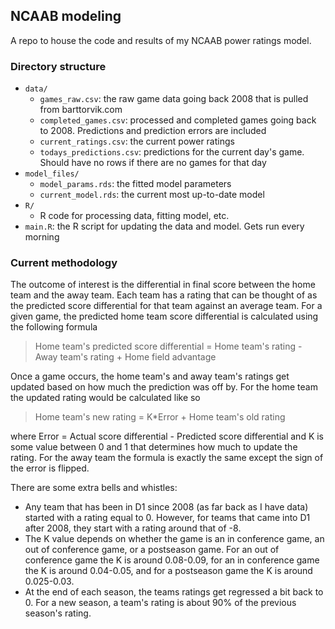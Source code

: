 ## NCAAB modeling

A repo to house the code and results of my NCAAB power ratings model.

### Directory structure

-   `data/`
    -   `games_raw.csv`: the raw game data going back 2008 that is pulled from barttorvik.com
    -   `completed_games.csv`: processed and completed games going back to 2008. Predictions and prediction errors are included
    -   `current_ratings.csv`: the current power ratings
    -   `todays_predictions.csv`: predictions for the current day's game. Should have no rows if there are no games for that day
-   `model_files/`
    -   `model_params.rds`: the fitted model parameters
    -   `current_model.rds`: the current most up-to-date model
-   `R/`
    -   R code for processing data, fitting model, etc.
-   `main.R`: the R script for updating the data and model. Gets run every morning

### Current methodology

The outcome of interest is the differential in final score between the home team and the away team. Each team has a rating that can be thought of as the predicted score differential for that team against an average team. For a given game, the predicted home team score differential is calculated using the following formula

> Home team's predicted score differential = Home team's rating - Away team's rating + Home field advantage

Once a game occurs, the home team's and away team's ratings get updated based on how much the prediction was off by. For the home team the updated rating would be calculated like so

> Home team's new rating = K\*Error + Home team's old rating

where Error = Actual score differential - Predicted score differential and K is some value between 0 and 1 that determines how much to update the rating. For the away team the formula is exactly the same except the sign of the error is flipped.

There are some extra bells and whistles:

-   Any team that has been in D1 since 2008 (as far back as I have data) started with a rating equal to 0. However, for teams that came into D1 after 2008, they start with a rating around that of -8.
-   The K value depends on whether the game is an in conference game, an out of conference game, or a postseason game. For an out of conference game the K is around 0.08-0.09, for an in conference game the K is around 0.04-0.05, and for a postseason game the K is around 0.025-0.03.
-   At the end of each season, the teams ratings get regressed a bit back to 0. For a new season, a team's rating is about 90% of the previous season's rating.

